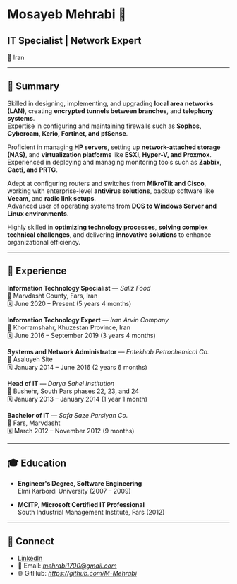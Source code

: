 # Mosayeb Mehrabi 👋

## IT Specialist | Network Expert  
📍 Iran  

---

## 📝 Summary  
Skilled in designing, implementing, and upgrading **local area networks (LAN)**, creating **encrypted tunnels between branches**, and **telephony systems**.  
Expertise in configuring and maintaining firewalls such as **Sophos, Cyberoam, Kerio, Fortinet, and pfSense**.  

Proficient in managing **HP servers**, setting up **network-attached storage (NAS)**, and **virtualization platforms** like **ESXi, Hyper-V, and Proxmox**.  
Experienced in deploying and managing monitoring tools such as **Zabbix, Cacti, and PRTG**.  

Adept at configuring routers and switches from **MikroTik and Cisco**, working with enterprise-level **antivirus solutions**, backup software like **Veeam**, and **radio link setups**.  
Advanced user of operating systems from **DOS to Windows Server and Linux environments**.  

Highly skilled in **optimizing technology processes**, **solving complex technical challenges**, and delivering **innovative solutions** to enhance organizational efficiency.  

---

## 💼 Experience  

**Information Technology Specialist** — *Saliz Food*  
📍 Marvdasht County, Fars, Iran  
🗓 June 2020 – Present (5 years 4 months)  

**Information Technology Expert** — *Iran Arvin Company*  
📍 Khorramshahr, Khuzestan Province, Iran  
🗓 June 2016 – September 2019 (3 years 4 months)  

**Systems and Network Administrator** — *Entekhab Petrochemical Co.*  
📍 Asaluyeh Site  
🗓 January 2014 – June 2016 (2 years 6 months)  

**Head of IT** — *Darya Sahel Institution*  
📍 Bushehr, South Pars phases 22, 23, and 24  
🗓 January 2013 – January 2014 (1 year 1 month)  

**Bachelor of IT** — *Safa Saze Parsiyan Co.*  
📍 Fars, Marvdasht  
🗓 March 2012 – November 2012 (9 months)  

---

## 🎓 Education  

- **Engineer's Degree, Software Engineering**  
  Elmi Karbordi University (2007 – 2009)  

- **MCITP, Microsoft Certified IT Professional**  
  South Industrial Management Institute, Fars (2012)  

---

## 🔗 Connect  

- [LinkedIn](https://www.linkedin.com/in/mosayeb-mehrabi-697bb694/)  
- 📧 Email: *mehrabi1700@gmail.com*  
- 🌐 GitHub: *https://github.com/M-Mehrabi*  

